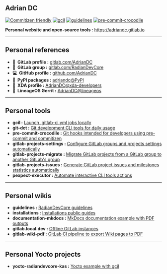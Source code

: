 ## Adrian DC

<!-- markdownlint-disable no-inline-html -->

[![Commitizen friendly](https://img.shields.io/badge/commitizen-friendly-brightgreen.svg)](https://commitizen-tools.github.io/commitizen/)
[![gcil](https://img.shields.io/badge/gcil-enabled-brightgreen?logo=gitlab)](https://radiandevcore.gitlab.io/tools/gcil)
[![guidelines](https://img.shields.io/badge/radiandevcore-guidelines-brightgreen?logo=gitlab)](https://radiandevcore.gitlab.io/wiki/guidelines)
[![pre-commit-crocodile](https://img.shields.io/badge/pre--commit--crocodile-enabled-brightgreen?logo=gitlab)](https://radiandevcore.gitlab.io/tools/pre-commit-crocodile)

**Personal website and open-source tools :** <https://adriandc.gitlab.io>

---

## Personal references

- **🚀&nbsp; GitLab profile :** [gitlab.com/AdrianDC](https://gitlab.com/AdrianDC)
- **🚀&nbsp; GitLab group :** [gitlab.com/RadianDevCore](https://gitlab.com/RadianDevCore)
- **💻&nbsp; GitHub profile :** [github.com/AdrianDC](https://github.com/AdrianDC?tab=repositories)
- **🐍&nbsp; PyPI packages :** [adriandc@PyPI](https://pypi.org/user/adriandc/)
- **🤖&nbsp; XDA profile :** [AdrianDC@xda-developers](https://forum.xda-developers.com/member.php?u=2233641)
- **📱&nbsp; LineageOS Gerrit :** [AdrianDC@lineageos](https://review.lineageos.org/#/q/%22Adrian+DC%22)

---

## Personal tools

- **gcil :** [Launch .gitlab-ci.yml jobs locally](https://radiandevcore.gitlab.io/tools/gcil)
- **git-dct :** [Git development CLI tools for daily usage](https://radiandevcore.gitlab.io/tools/git-dct)
- **pre-commit-crocodile :** [Git hooks intended for developers using pre-commit and commitizen](https://radiandevcore.gitlab.io/tools/pre-commit-crocodile)
- **gitlab-projects-settings :** [Configure GitLab groups and projects settings automatically](https://radiandevcore.gitlab.io/tools/gitlab-projects-settings)
- **gitlab-projects-migrate :** [Migrate GitLab projects from a GitLab group to another GitLab's group](https://radiandevcore.gitlab.io/tools/gitlab-projects-migrate)
- **gitlab-projects-issues :** [Generate GitLab project issues and milestones statistics automatically](https://radiandevcore.gitlab.io/tools/gitlab-projects-issues)
- **pexpect-executor :** [Automate interactive CLI tools actions](https://radiandevcore.gitlab.io/tools/pexpect-executor)

---

## Personal wikis

- **guidelines :** [RadianDevCore guidelines](https://radiandevcore.gitlab.io/wiki/guidelines)
- **installations :** [Installations public guides](https://gitlab.com/RadianDevCore/wiki/installations)
- **documentation-mkdocs :** [MkDocs documentation example with PDF outputs](https://gitlab.com/RadianDevCore/wiki/documentation-mkdocs)
- **gitlab.local.dev :** [Offline GitLab instances](https://gitlab.com/RadianDevCore/wiki/gitlab.local.dev)
- **gitlab-wiki-pdf :** [GitLab CI pipeline to export Wiki pages to PDF](https://gitlab.com/RadianDevCore/wiki/gitlab-wiki-pdf)

---

## Personal Yocto projects

- **yocto-radiandevcore-kas :** [Yocto example with gcil](https://gitlab.com/RadianDevCore/yocto/yocto-radiandevcore-kas)
  <br /><br />
